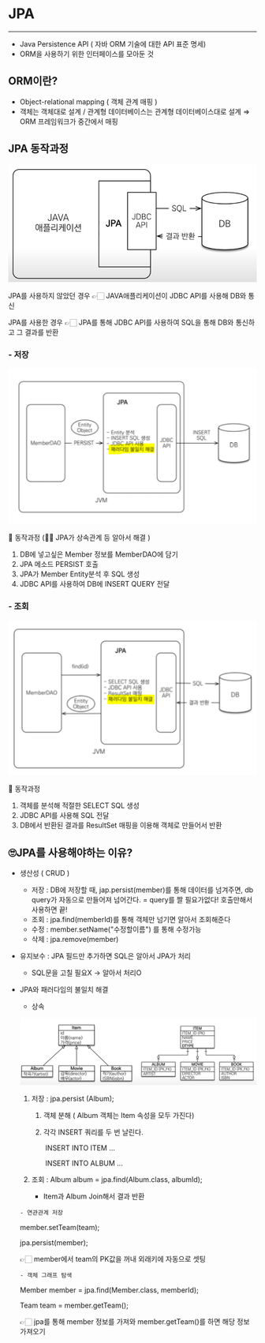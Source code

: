 # JPA

---

- Java Persistence API ( 자바 ORM 기술에 대한 API 표준 명세)
- ORM을 사용하기 위한 인터페이스를 모아둔 것



## ORM이란?

- Object-relational mapping ( 객체 관계 매핑 )
- 객체는 객체대로 설계 / 관계형 데이터베이스는 관계형 데이터베이스대로 설계 ⇒ ORM 프레임워크가 중간에서 매핑



## JPA 동작과정

![STUN](/res/operationProcess.png)

JPA를 사용하지 않았던 경우 👉🏻 JAVA애플리케이션이 JDBC API를 사용해 DB와 통신

JPA를 사용한 경우 👉🏻 JPA를 통해 JDBC API를 사용하여 SQL을 통해 DB와 통신하고 그 결과를 반환



### - 저장

![STUN](/res/save.png)

📌 동작과정 (👂🏻 JPA가  상속관계 등 알아서 해결 )

1. DB에 넣고싶은 Member 정보를 MemberDAO에 담기
2. JPA 메소드 PERSIST 호출
3.  JPA가 Member Entity분석 후 SQL 생성
4. JDBC API를 사용하여 DB에 INSERT QUERY 전달



### - 조회

![stun](/res/inquiry.png)

📌 동작과정

1. 객체를 분석해 적절한 SELECT SQL 생성
2. JDBC API를 사용해 SQL 전달
3.  DB에서 반환된 결과를 ResultSet 매핑을 이용해 객체로 만들어서 반환



## 🙄JPA를 사용해야하는 이유?

- 생산성 ( CRUD )

     - 저장 : DB에 저장할 때, jap.persist(member)를 통해 데이터를 넘겨주면, db query가 자동으로 만들어져 넘어간다.  = query를 짤 필요가없다! 호출만해서 사용하면 끝!
     - 조회 : jpa.find(memberId)를 통해 객체만 넘기면 알아서 조회해준다
     - 수정 : member.setName("수정할이름") 를 통해 수정가능
     - 삭제 : jpa.remove(member) 
     
     
     
- 유지보수 : JPA 필드만 추가하면 SQL은 알아서 JPA가 처리

     - SQL문을 고칠 필요X -> 알아서 처리O

     

- JPA와 패러다임의 불일치 해결

     - 상속 

     ![stun](/res/inheritance.png)

     1. 저장 : jpa.persist (Album);
         1. 객체 분해 ( Album 객체는 Item 속성을 모두 가진다)
         2. 각각 INSERT 쿼리를 두 번 날린다.

             ​	INSERT INTO ITEM ...

             ​	INSERT INTO ALBUM ...

             
     2. 조회 : Album album = jpa.find(Album.class, albumId);

         - Item과 Album Join해서 결과 반환

         

      - 연관관계 저장 

     member.setTeam(team);

     jpa.persist(member);

     👉🏻 member에서 team의 PK값을 꺼내 외래키에 자동으로 셋팅

     

      - 객체 그래프 탐색

     Member member = jpa.find(Member.class, memberId);

     Team team = member.getTeam();

     👉🏻 jpa를 통해 member 정보를 가져와 member.getTeam()를 하면 해당 정보 가져오기
